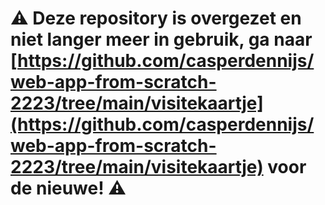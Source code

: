 # ⚠️ Deze repository is overgezet en niet langer meer in gebruik, ga naar [https://github.com/casperdennijs/web-app-from-scratch-2223/tree/main/visitekaartje](https://github.com/casperdennijs/web-app-from-scratch-2223/tree/main/visitekaartje) voor de nieuwe! ⚠️
